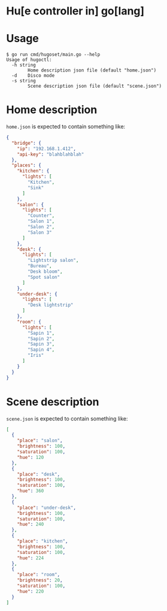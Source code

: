 # Hu[e controller in] go[lang]

# Usage

    $ go run cmd/hugoset/main.go --help
    Usage of hugoctl:
      -h string
           	Home description json file (default "home.json")
      -d   	Disco mode
      -s string
           	Scene description json file (default "scene.json")


# Home description

`home.json` is expected to contain something like:

```json
{
  "bridge": {
    "ip": "192.168.1.412",
    "api-key": "blahblahblah"
  },
  "places": {
    "kitchen": {
      "lights": [
        "Kitchen",
        "Sink"
      ]
    },
    "salon": {
      "lights": [
        "Counter",
        "Salon 1",
        "Salon 2",
        "Salon 3"
      ]
    },
    "desk": {
      "lights": [
        "Lightstrip salon",
        "Bureau",
        "Desk bloom",
        "Spot salon"
      ]
    },
    "under-desk": {
      "lights": [
        "Desk lightstrip"
      ]
    },
    "room": {
      "lights": [
        "Sapin 1",
        "Sapin 2",
        "Sapin 3",
        "Sapin 4",
        "Iris"
      ]
    }
  }
}
```


# Scene description

`scene.json` is expected to contain something like:

```json
[
  {
    "place": "salon",
    "brightness": 100,
    "saturation": 100,
    "hue": 120
  },
  {
    "place": "desk",
    "brightness": 100,
    "saturation": 100,
    "hue": 360
  },
  {
    "place": "under-desk",
    "brightness": 100,
    "saturation": 100,
    "hue": 240
  },
  {
    "place": "kitchen",
    "brightness": 100,
    "saturation": 100,
    "hue": 224
  },
  {
    "place": "room",
    "brightness": 20,
    "saturation": 100,
    "hue": 220
  }
]
```
